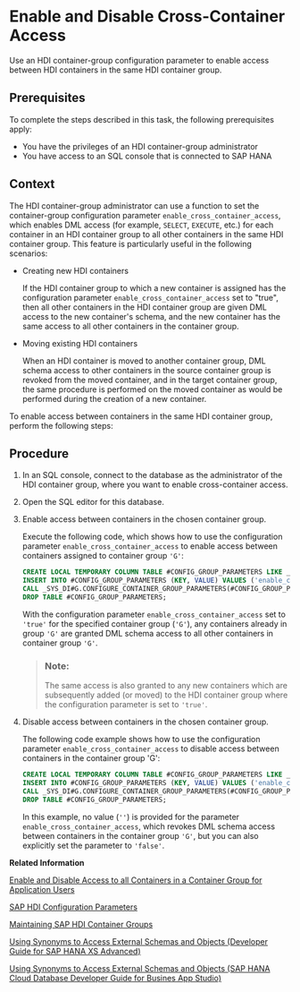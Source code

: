 <!-- loioc3c34fdeccae423ea2071fd61acba787 -->

# Enable and Disable Cross-Container Access

Use an HDI container-group configuration parameter to enable access between HDI containers in the same HDI container group.



<a name="loioc3c34fdeccae423ea2071fd61acba787__prereq_mkk_w1t_ytb"/>

## Prerequisites

To complete the steps described in this task, the following prerequisites apply:

-   You have the privileges of an HDI container-group administrator
-   You have access to an SQL console that is connected to SAP HANA



## Context

The HDI container-group administrator can use a function to set the container-group configuration parameter `enable_cross_container_access`, which enables DML access \(for example, `SELECT`, `EXECUTE`, etc.\) for each container in an HDI container group to all other containers in the same HDI container group. This feature is particularly useful in the following scenarios:

-   Creating new HDI containers

    If the HDI container group to which a new container is assigned has the configuration parameter `enable_cross_container_access` set to "true", then all other containers in the HDI container group are given DML access to the new container's schema, and the new container has the same access to all other containers in the container group.

-   Moving existing HDI containers

    When an HDI container is moved to another container group, DML schema access to other containers in the source container group is revoked from the moved container, and in the target container group, the same procedure is performed on the moved container as would be performed during the creation of a new container.


To enable access between containers in the same HDI container group, perform the following steps:



## Procedure

1.  In an SQL console, connect to the database as the administrator of the HDI container group, where you want to enable cross-container access.

2.  Open the SQL editor for this database.

3.  Enable access between containers in the chosen container group.

    Execute the following code, which shows how to use the configuration parameter `enable_cross_container_access` to enable access between containers assigned to container group `'G'`:

    ```sql
    CREATE LOCAL TEMPORARY COLUMN TABLE #CONFIG_GROUP_PARAMETERS LIKE _SYS_DI.TT_PARAMETERS; 
    INSERT INTO #CONFIG_GROUP_PARAMETERS (KEY, VALUE) VALUES ('enable_cross_container_access', 'true'); 
    CALL _SYS_DI#G.CONFIGURE_CONTAINER_GROUP_PARAMETERS(#CONFIG_GROUP_PARAMETERS, _SYS_DI.T_NO_PARAMETERS, ?, ?, ?); 
    DROP TABLE #CONFIG_GROUP_PARAMETERS; 
    ```

    With the configuration parameter `enable_cross_container_access` set to `'true'` for the specified container group \(`'G'`\), any containers already in group `'G'` are granted DML schema access to all other containers in container group `'G'`.

    > ### Note:  
    > The same access is also granted to any new containers which are subsequently added \(or moved\) to the HDI container group where the configuration parameter is set to `'true'`.

4.  Disable access between containers in the chosen container group.

    The following code example shows how to use the configuration parameter `enable_cross_container_access` to disable access between containers in the container group 'G':

    ```sql
    CREATE LOCAL TEMPORARY COLUMN TABLE #CONFIG_GROUP_PARAMETERS LIKE _SYS_DI.TT_PARAMETERS; 
    INSERT INTO #CONFIG_GROUP_PARAMETERS (KEY, VALUE) VALUES ('enable_cross_container_access', ''); 
    CALL _SYS_DI#G.CONFIGURE_CONTAINER_GROUP_PARAMETERS(#CONFIG_GROUP_PARAMETERS, _SYS_DI.T_NO_PARAMETERS, ?, ?, ?); 
    DROP TABLE #CONFIG_GROUP_PARAMETERS; 
    ```

    In this example, no value \(`''`\) is provided for the parameter `enable_cross_container_access`, which revokes DML schema access between containers in the container group `'G'`, but you can also explicitly set the parameter to `'false'`.


**Related Information**  


[Enable and Disable Access to all Containers in a Container Group for Application Users](enable-and-disable-access-to-all-contain-9dd2703.md "Use a group configuration parameter to enable and disable access to all containers in a container group for an application run-time user.")

[SAP HDI Configuration Parameters](../13-HDI-Cloud-Admin-Maintain-HDI/sap-hdi-configuration-parameters-1d9582a.md "Configuration parameters are used to configure the behavior of SAP HANA Deployment Infrastructure (HDI).")

[Maintaining SAP HDI Container Groups](maintaining-sap-hdi-container-groups-4e9d597.md "The administrator of an SAP HDI container group is responsible for managing the SAP HDI containers that are organized into one or more HDI container groups.")

[Using Synonyms to Access External Schemas and Objects \(Developer Guide for SAP HANA XS Advanced\)](https://help.sap.com/docs/SAP_HANA_PLATFORM/4505d0bdaf4948449b7f7379d24d0f0d/bdc9f7ae66134c279a5f3683bba9b361.html)

[Using Synonyms to Access External Schemas and Objects \(SAP HANA Cloud Database Developer Guide for Busines App Studio\)](https://help.sap.com/docs/HANA_CLOUD_DATABASE/c2b99f19e9264c4d9ae9221b22f6f589/bdc9f7ae66134c279a5f3683bba9b361.html)

